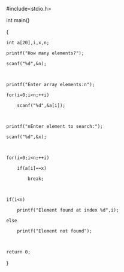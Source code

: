 #include<stdio.h>

  

int main()

{

    int a[20],i,x,n;

    printf("How many elements?");

    scanf("%d",&n);

     

    printf("Enter array elements:n");

    for(i=0;i<n;++i)

        scanf("%d",&a[i]);

     

    printf("nEnter element to search:");

    scanf("%d",&x);

     

    for(i=0;i<n;++i)

        if(a[i]==x)

            break;

     

    if(i<n)

        printf("Element found at index %d",i);

    else

        printf("Element not found");

  

    return 0;

}
